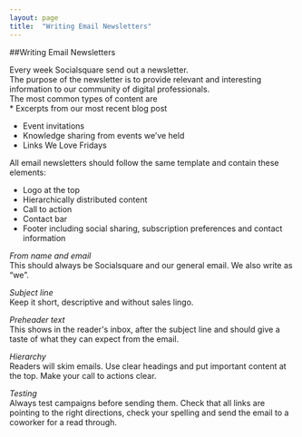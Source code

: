 ```yaml
---
layout: page
title:  "Writing Email Newsletters"
---
```


##Writing Email Newsletters

Every week Socialsquare send out a newsletter.  
The purpose of the newsletter is to provide relevant and interesting information to our community of digital professionals.  
The most common types of content are  
	* Excerpts from our most recent blog post
 * Event invitations
  * Knowledge sharing from events we’ve held
  * Links We Love Fridays

All email newsletters should follow the same template and contain these elements:  

- Logo at the top
- Hierarchically distributed content
- Call to action
- Contact bar
- Footer including social sharing, subscription preferences and contact information

*From name and email*  
This should always be Socialsquare and our general email. We also write as “we”.

*Subject line*  
Keep it short, descriptive and without sales lingo.

*Preheader text*  
This shows in the reader's inbox, after the subject line and should give a taste of what they can expect from the email.

*Hierarchy*  
Readers will skim emails. Use clear headings and put important content at the top. Make your call to actions clear. 

*Testing*  
Always test campaigns before sending them. Check that all links are pointing to the right directions, check your spelling and send the email to a coworker for a read through. 

